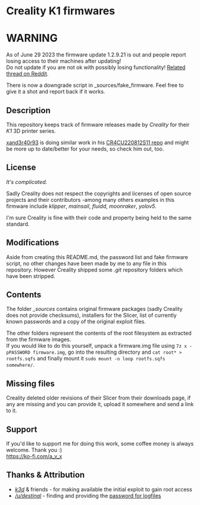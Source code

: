 # Creality K1 firmwares

# WARNING
As of June 29 2023 the firmware update 1.2.9.21 is out and people report losing access to their machines after updating!  
Do not update if you are not ok with possibly losing functionality! [Related thread on Reddit](https://www.reddit.com/r/crealityk1/comments/14m4fff/warning_firmware_12921_removes_root_and_fluidd/).

There is now a downgrade script in _sources/fake_firmware. Feel free to give it a shot and report back if it works.


## Description
This repository keeps track of firmware releases made by *Creality* for their *K1* 3D printer series.

[xand3r40r93](https://github.com/xand3r40r93/) is doing similar work in his [CR4CU220812S11 repo](https://github.com/xand3r40r93/CR4CU220812S11) and might be more up to date/better for your needs, so check him out, too.

## License

*It's complicated.*

Sadly Creality does not respect the copyrights and licenses of open source projects and their contributors -among many others examples in this firmware include *klipper*, *mainsail*, *fluidd*, *moonraker*, *yolov5*.

I'm sure Creality is fine with their code and property being held to the same standard.

## Modifications

Aside from creating this README.md, the password list and fake firmware script, no other changes have been made by me to any file in this repository. However Creality shipped some *.git* repository folders which have been stripped.

## Contents

The folder *_sources* contains original firmware packages (sadly Creality does not provide checksums), installers for the Slicer, list of currently known passwords and a copy of the original exploit files.

The other folders represent the contents of the root filesystem as extracted from the firmware images.  
If you would like to do this yourself, unpack a firmware.img file using `7z x -pPASSWORD firmware.img`, go into the resulting directory and `cat root* > rootfs.sqfs` and finally mount it `sudo mount -o loop rootfs.sqfs somewhere/`.

## Missing files

Creality deleted older revisions of their Slicer from their downloads page, if any are missing and you can provide it, upload it somewhere and send a link to it.

## Support

If you'd like to support me for doing this work, some coffee money is always welcome. Thank you :)  
https://ko-fi.com/a_v_x

## Thanks & Attribution

* [*k3d*](https://www.youtube.com/@SorkinDmitry) & friends - for making available the initial exploit to gain root access
* [*/u/destinal*](https://www.reddit.com/u/destinal/) - finding and providing the [password for logfiles](https://www.reddit.com/r/crealityk1/comments/14diw4i/password_for_logfiles/jovqrag/)
